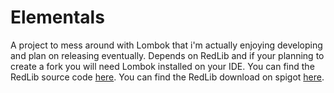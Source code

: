 # Elementals
A project to mess around with Lombok that i'm actually enjoying developing and plan on releasing eventually. 
Depends on RedLib and if your planning to create a fork you will need Lombok installed on your IDE.
You can find the RedLib source code [here](https://www.github.com/Redempt/RedLib). 
You can find the RedLib download on spigot [here](https://www.spigotmc.org/resources/redlib.78713/).
